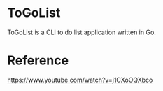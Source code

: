 # ToGoList
ToGoList is a CLI to do list application written in Go.

# Reference
https://www.youtube.com/watch?v=j1CXoOQXbco
